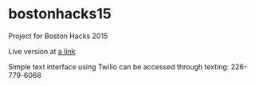 # bostonhacks15
Project for Boston Hacks 2015

Live version at [a link](http://deeque.designedbylw.com)

Simple text interface using Twilio can be accessed through texting: 226-779-6068
